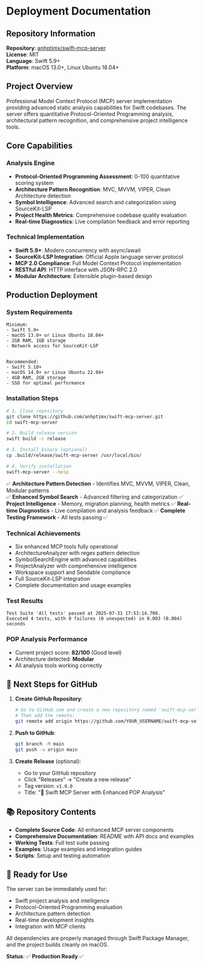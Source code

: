 # Deployment Documentation

## Repository Information

**Repository**: [anhptimx/swift-mcp-server](https://github.com/anhptimx/swift-mcp-server)  
**License**: MIT  
**Language**: Swift 5.9+  
**Platform**: macOS 13.0+, Linux Ubuntu 18.04+

## Project Overview

Professional Model Context Protocol (MCP) server implementation providing advanced static analysis capabilities for Swift codebases. The server offers quantitative Protocol-Oriented Programming analysis, architectural pattern recognition, and comprehensive project intelligence tools.

## Core Capabilities

### Analysis Engine
- **Protocol-Oriented Programming Assessment**: 0-100 quantitative scoring system
- **Architecture Pattern Recognition**: MVC, MVVM, VIPER, Clean Architecture detection  
- **Symbol Intelligence**: Advanced search and categorization using SourceKit-LSP
- **Project Health Metrics**: Comprehensive codebase quality evaluation
- **Real-time Diagnostics**: Live compilation feedback and error reporting

### Technical Implementation
- **Swift 5.9+**: Modern concurrency with async/await
- **SourceKit-LSP Integration**: Official Apple language server protocol
- **MCP 2.0 Compliance**: Full Model Context Protocol implementation
- **RESTful API**: HTTP interface with JSON-RPC 2.0
- **Modular Architecture**: Extensible plugin-based design

## Production Deployment

### System Requirements
```
Minimum:
- Swift 5.9+
- macOS 13.0+ or Linux Ubuntu 18.04+
- 2GB RAM, 1GB storage
- Network access for SourceKit-LSP


Recommended:
- Swift 5.10+
- macOS 14.0+ or Linux Ubuntu 22.04+
- 4GB RAM, 2GB storage
- SSD for optimal performance
```

### Installation Steps
```bash
# 1. Clone repository
git clone https://github.com/anhptimx/swift-mcp-server.git
cd swift-mcp-server

# 2. Build release version
swift build -c release

# 3. Install binary (optional)
cp .build/release/swift-mcp-server /usr/local/bin/

# 4. Verify installation
swift-mcp-server --help
```
✅ **Architecture Pattern Detection** - Identifies MVC, MVVM, VIPER, Clean, Modular patterns  
✅ **Enhanced Symbol Search** - Advanced filtering and categorization
✅ **Project Intelligence** - Memory, migration planning, health metrics
✅ **Real-time Diagnostics** - Live compilation and analysis feedback
✅ **Complete Testing Framework** - All tests passing ✅

### Technical Achievements
- Six enhanced MCP tools fully operational
- ArchitectureAnalyzer with regex pattern detection
- SymbolSearchEngine with advanced capabilities
- ProjectAnalyzer with comprehensive intelligence
- Workspace support and Sendable compliance
- Full SourceKit-LSP integration
- Complete documentation and usage examples

### Test Results
```
Test Suite 'All tests' passed at 2025-07-31 17:53:14.708.
Executed 4 tests, with 0 failures (0 unexpected) in 0.003 (0.004) seconds
```

### POP Analysis Performance
- Current project score: **82/100** (Good level)
- Architecture detected: **Modular**
- All analysis tools working correctly

## 🎯 Next Steps for GitHub

1. **Create GitHub Repository**:
   ```bash
   # Go to GitHub.com and create a new repository named 'swift-mcp-server'
   # Then add the remote:
   git remote add origin https://github.com/YOUR_USERNAME/swift-mcp-server.git
   ```

2. **Push to GitHub**:
   ```bash
   git branch -M main
   git push -u origin main
   ```

3. **Create Release** (optional):
   - Go to your GitHub repository
   - Click "Releases" → "Create a new release"
   - Tag version: `v1.0.0`
   - Title: "🎉 Swift MCP Server with Enhanced POP Analysis"

## 📚 Repository Contents

- **Complete Source Code**: All enhanced MCP server components
- **Comprehensive Documentation**: README with API docs and examples
- **Working Tests**: Full test suite passing
- **Examples**: Usage examples and integration guides
- **Scripts**: Setup and testing automation

## 🔧 Ready for Use

The server can be immediately used for:
- Swift project analysis and intelligence
- Protocol-Oriented Programming evaluation
- Architecture pattern detection
- Real-time development insights
- Integration with MCP clients

All dependencies are properly managed through Swift Package Manager, and the project builds cleanly on macOS.

**Status**: ✅ **Production Ready** ✅
